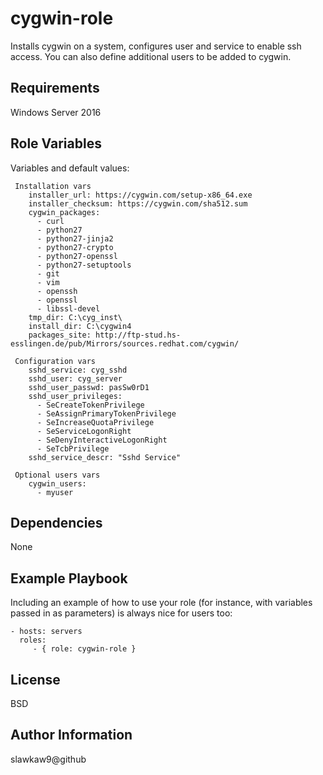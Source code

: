 cygwin-role
=========

Installs cygwin on a system, configures user and service to enable ssh access.  You can also define additional users to be added to cygwin.

Requirements
------------

Windows Server 2016

Role Variables
--------------

Variables and default values:

     Installation vars
    	installer_url: https://cygwin.com/setup-x86_64.exe
    	installer_checksum: https://cygwin.com/sha512.sum
    	cygwin_packages:
    	  - curl
    	  - python27
    	  - python27-jinja2
    	  - python27-crypto
    	  - python27-openssl
    	  - python27-setuptools
    	  - git
    	  - vim
    	  - openssh
    	  - openssl
    	  - libssl-devel
    	tmp_dir: C:\cyg_inst\
    	install_dir: C:\cygwin4
    	packages_site: http://ftp-stud.hs-esslingen.de/pub/Mirrors/sources.redhat.com/cygwin/
    
     Configuration vars
    	sshd_service: cyg_sshd
    	sshd_user: cyg_server
    	sshd_user_passwd: pasSw0rD1
    	sshd_user_privileges:
    	  - SeCreateTokenPrivilege
    	  - SeAssignPrimaryTokenPrivilege
    	  - SeIncreaseQuotaPrivilege
    	  - SeServiceLogonRight
    	  - SeDenyInteractiveLogonRight
    	  - SeTcbPrivilege
    	sshd_service_descr: "Sshd Service"
    
     Optional users vars
    	cygwin_users:
    	  - myuser


Dependencies
------------

None

Example Playbook
----------------

Including an example of how to use your role (for instance, with variables passed in as parameters) is always nice for users too:

    - hosts: servers
      roles:
         - { role: cygwin-role }

License
-------

BSD

Author Information
------------------

slawkaw9@github